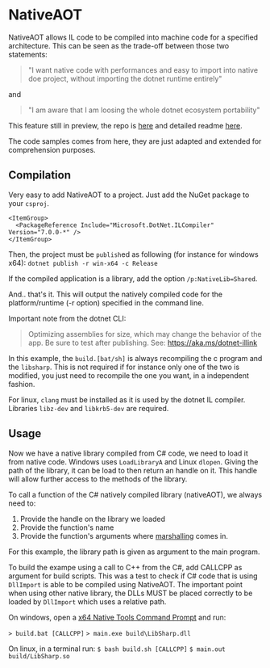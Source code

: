 # NativeAOT

NativeAOT allows IL code to be compiled into machine code for a specified architecture.
This can be seen as the trade-off between those two statements:
> "I want native code with performances and easy to import into native doe project, without importing the dotnet runtime entirely"

and

> "I am aware that I am loosing the whole dotnet ecosystem portability"


This feature still in preview, the repo is [here](https://github.com/dotnet/runtimelab/tree/feature/NativeAOT) and detailed readme [here](https://github.com/dotnet/runtimelab/blob/feature/NativeAOT/docs/using-nativeaot/README.md).

The code samples comes from here, they are just adapted and extended for comprehension purposes.

## Compilation
Very easy to add NativeAOT to a project. Just add the NuGet package to your `csproj`.
```XAML
<ItemGroup>
  <PackageReference Include="Microsoft.DotNet.ILCompiler" Version="7.0.0-*" />
</ItemGroup>
```

Then, the project must be `publish`ed as following (for instance for windows x64):
`dotnet publish -r win-x64 -c Release`

If the compiled application is a library, add the option `/p:NativeLib=Shared`.

And.. that's it. This will output the natively compiled code for the platform/runtime (-r option) specified in the command line.

Important note from the dotnet CLI:
> Optimizing assemblies for size, which may change the behavior of the app. Be sure to test after publishing. See: https://aka.ms/dotnet-illink

In this example, the `build.[bat/sh]` is always recompiling the c program and the `libsharp`. This is not required if for instance only one of the two is modified, you just need to recompile the one you want, in a independent fashion.

For linux, `clang` must be installed as it is used by the dotnet IL compiler.
Libraries `libz-dev` and `libkrb5-dev` are required.


## Usage
Now we have a native library compiled from C# code, we need to load it from native code.
Windows uses `LoadLibraryA` and Linux `dlopen`. Giving the path of the library, it can be load to then return an handle on it. This handle will allow further access to the methods of the library.

To call a function of the C# natively compiled library (nativeAOT), we always need to:
1. Provide the handle on the library we loaded
2. Provide the function's name
3. Provide the function's arguments where [marshalling](https://docs.microsoft.com/en-us/dotnet/standard/native-interop/type-marshalling) comes in.

For this example, the library path is given as argument to the main program.

To build the exampe using a call to C++ from the C#, add CALLCPP as argument for build scripts.
This was a test to check if C# code that is using `DllImport` is able to be compiled using NativeAOT.
The important point when using other native library, the DLLs MUST be placed correctly to be loaded by `DllImport` which uses a relative path.

On windows, open a [x64 Native Tools Command Prompt](https://docs.microsoft.com/en-us/cpp/build/how-to-enable-a-64-bit-visual-cpp-toolset-on-the-command-line?view=msvc-170) and run:

`> build.bat [CALLCPP]`
`> main.exe build\LibSharp.dll`

On linux, in a terminal run:
`$ bash build.sh [CALLCPP]`
`$ main.out build/LibSharp.so`
